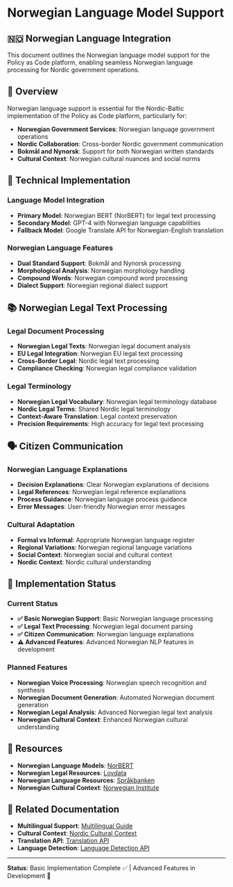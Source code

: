 # Norwegian Language Model Support

## 🇳🇴 **Norwegian Language Integration**

This document outlines the Norwegian language model support for the Policy as Code platform, enabling seamless Norwegian language processing for Nordic government operations.

## 🎯 **Overview**

Norwegian language support is essential for the Nordic-Baltic implementation of the Policy as Code platform, particularly for:

- **Norwegian Government Services**: Norwegian language government operations
- **Nordic Collaboration**: Cross-border Nordic government communication
- **Bokmål and Nynorsk**: Support for both Norwegian written standards
- **Cultural Context**: Norwegian cultural nuances and social norms

## 🔧 **Technical Implementation**

### **Language Model Integration**
- **Primary Model**: Norwegian BERT (NorBERT) for legal text processing
- **Secondary Model**: GPT-4 with Norwegian language capabilities
- **Fallback Model**: Google Translate API for Norwegian-English translation

### **Norwegian Language Features**
- **Dual Standard Support**: Bokmål and Nynorsk processing
- **Morphological Analysis**: Norwegian morphology handling
- **Compound Words**: Norwegian compound word processing
- **Dialect Support**: Norwegian regional dialect support

## 📚 **Norwegian Legal Text Processing**

### **Legal Document Processing**
- **Norwegian Legal Texts**: Norwegian legal document analysis
- **EU Legal Integration**: Norwegian EU legal text processing
- **Cross-Border Legal**: Nordic legal text processing
- **Compliance Checking**: Norwegian legal compliance validation

### **Legal Terminology**
- **Norwegian Legal Vocabulary**: Norwegian legal terminology database
- **Nordic Legal Terms**: Shared Nordic legal terminology
- **Context-Aware Translation**: Legal context preservation
- **Precision Requirements**: High accuracy for legal text processing

## 🗣️ **Citizen Communication**

### **Norwegian Language Explanations**
- **Decision Explanations**: Clear Norwegian explanations of decisions
- **Legal References**: Norwegian legal reference explanations
- **Process Guidance**: Norwegian language process guidance
- **Error Messages**: User-friendly Norwegian error messages

### **Cultural Adaptation**
- **Formal vs Informal**: Appropriate Norwegian language register
- **Regional Variations**: Norwegian regional language variations
- **Social Context**: Norwegian social and cultural context
- **Nordic Context**: Nordic cultural understanding

## 🚀 **Implementation Status**

### **Current Status**
- **✅ Basic Norwegian Support**: Basic Norwegian language processing
- **✅ Legal Text Processing**: Norwegian legal document parsing
- **✅ Citizen Communication**: Norwegian language explanations
- **⚠️ Advanced Features**: Advanced Norwegian NLP features in development

### **Planned Features**
- **Norwegian Voice Processing**: Norwegian speech recognition and synthesis
- **Norwegian Document Generation**: Automated Norwegian document generation
- **Norwegian Legal Analysis**: Advanced Norwegian legal text analysis
- **Norwegian Cultural Context**: Enhanced Norwegian cultural understanding

## 📖 **Resources**

- **Norwegian Language Models**: [NorBERT](https://huggingface.co/ltg/norbert)
- **Norwegian Legal Resources**: [Lovdata](https://lovdata.no/)
- **Norwegian Language Resources**: [Språkbanken](https://spraakbanken.gu.se/)
- **Norwegian Cultural Context**: [Norwegian Institute](https://www.norwegianinstitute.no/)

## 🔗 **Related Documentation**

- **Multilingual Support**: [Multilingual Guide](../nordic-languages.md)
- **Cultural Context**: [Nordic Cultural Context](../cultural/nordic-context.md)
- **Translation API**: [Translation API](../api/translation.md)
- **Language Detection**: [Language Detection API](../api/language-detection.md)

---

**Status**: Basic Implementation Complete ✅ | Advanced Features in Development 🚧
